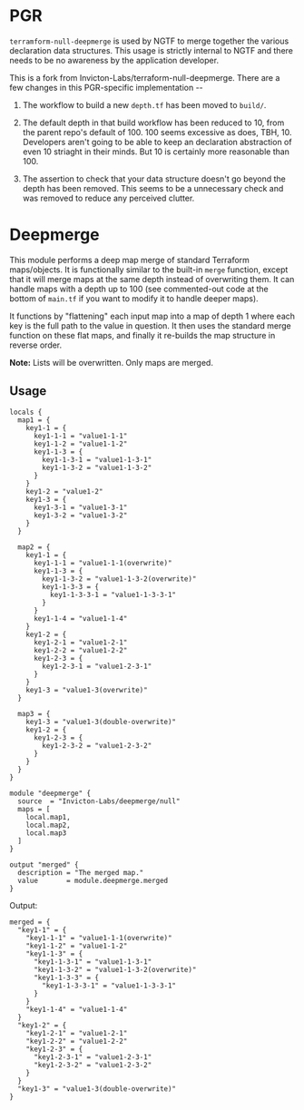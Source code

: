 # PGR

`terramform-null-deepmerge` is used by NGTF to merge together the various declaration data structures.  This usage is strictly internal to NGTF and there needs to be no awareness by the application developer.

This is a fork from Invicton-Labs/terraform-null-deepmerge.  There are a few changes in this PGR-specific implementation --

1. The workflow to build a new `depth.tf` has been moved to `build/`.

1. The default depth in that build workflow has been reduced to 10, from the parent repo's default of 100.  100 seems excessive as does, TBH, 10.  Developers aren't going to be able to keep an declaration abstraction of even 10 striaght in their minds.  But 10 is certainly more reasonable than 100.

1. The assertion to check that your data structure doesn't go beyond the depth has been removed.  This seems to be a unnecessary check and was removed to reduce any perceived clutter.

# Deepmerge

This module performs a deep map merge of standard Terraform maps/objects. It is functionally similar to the built-in `merge` function, except that it will merge maps at the same depth instead of overwriting them. It can handle maps with a depth up to 100 (see commented-out code at the bottom of `main.tf` if you want to modify it to handle deeper maps).

It functions by "flattening" each input map into a map of depth 1 where each key is the full path to the value in question. It then uses the standard merge function on these flat maps, and finally it re-builds the map structure in reverse order.

**Note:** Lists will be overwritten. Only maps are merged.

## Usage
```
locals {
  map1 = {
    key1-1 = {
      key1-1-1 = "value1-1-1"
      key1-1-2 = "value1-1-2"
      key1-1-3 = {
        key1-1-3-1 = "value1-1-3-1"
        key1-1-3-2 = "value1-1-3-2"
      }
    }
    key1-2 = "value1-2"
    key1-3 = {
      key1-3-1 = "value1-3-1"
      key1-3-2 = "value1-3-2"
    }
  }

  map2 = {
    key1-1 = {
      key1-1-1 = "value1-1-1(overwrite)"
      key1-1-3 = {
        key1-1-3-2 = "value1-1-3-2(overwrite)"
        key1-1-3-3 = {
          key1-1-3-3-1 = "value1-1-3-3-1"
        }
      }
      key1-1-4 = "value1-1-4"
    }
    key1-2 = {
      key1-2-1 = "value1-2-1"
      key1-2-2 = "value1-2-2"
      key1-2-3 = {
        key1-2-3-1 = "value1-2-3-1"
      }
    }
    key1-3 = "value1-3(overwrite)"
  }

  map3 = {
    key1-3 = "value1-3(double-overwrite)"
    key1-2 = {
      key1-2-3 = {
        key1-2-3-2 = "value1-2-3-2"
      }
    }
  }
}

module "deepmerge" {
  source  = "Invicton-Labs/deepmerge/null"
  maps = [
    local.map1,
    local.map2,
    local.map3
  ]
}

output "merged" {
  description = "The merged map."
  value       = module.deepmerge.merged
}

```

Output:
```
merged = {
  "key1-1" = {
    "key1-1-1" = "value1-1-1(overwrite)"
    "key1-1-2" = "value1-1-2"
    "key1-1-3" = {
      "key1-1-3-1" = "value1-1-3-1"
      "key1-1-3-2" = "value1-1-3-2(overwrite)"
      "key1-1-3-3" = {
        "key1-1-3-3-1" = "value1-1-3-3-1"
      }
    }
    "key1-1-4" = "value1-1-4"
  }
  "key1-2" = {
    "key1-2-1" = "value1-2-1"
    "key1-2-2" = "value1-2-2"
    "key1-2-3" = {
      "key1-2-3-1" = "value1-2-3-1"
      "key1-2-3-2" = "value1-2-3-2"
    }
  }
  "key1-3" = "value1-3(double-overwrite)"
}
```